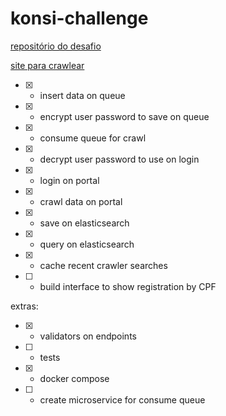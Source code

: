 # konsi-challenge

[repositório do desafio](https://gist.github.com/gustavoaraujofe/265c43b8b1df2dc4d6dd7e28959371d4)

[site para crawlear](http://extratoclube.com.br/)


- [x] - insert data on queue
- [x] - encrypt user password to save on queue
- [x] - consume queue for crawl
- [x] - decrypt user password to use on login
- [x] - login on portal
- [x] - crawl data on portal
- [x] - save on elasticsearch
- [x] - query on elasticsearch
- [x] - cache recent crawler searches
- [ ] - build interface to show registration by CPF

extras: 

- [x] - validators on endpoints
- [ ] - tests
- [x] - docker compose
- [ ] - create microservice for consume queue 
